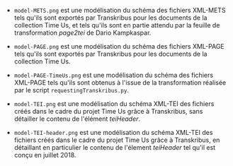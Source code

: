 - `model-METS.png` est une modélisation du schéma des fichiers XML-METS tels qu'ils sont exportés par Transkribus pour les documents de la collection Time Us, et tels qu'ils sont en partie attendu par la feuille de transformation *page2tei* de Dario Kampkaspar.

- `model-PAGE.png` est une modélisation du schéma des fichiers XML-PAGE tels qu'ils sont exportés par Transkribus pour les documents de la collection Time Us.

- `model-PAGE-TimeUs.png` est une modélisation du schéma des fichiers XML-PAGE tels qu'ils sont obtenus à l'issue de la transformation réalisée par le script `requestingTranskribus.py`.

- `model-TEI.png` est une modélisation du schéma XML-TEI des fichiers créés dans le cadre du projet Time Us grâce à Transkribus, sans détailler le contenu de l'élément *teiHeader*.

- `model-TEI-header.png` est une modélisation du schéma XML-TEI des fichiers créés dans le cadre du projet Time Us grâce à Transkribus, en détaillant en particulier le contenu de l'élement *teiHeader* tel qu'il est conçu en juillet 2018. 

